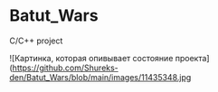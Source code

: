 # Batut_Wars
C/C++ project


![Картинка, которая опивывает состояние проекта](https://github.com/Shureks-den/Batut_Wars/blob/main/images/11435348.jpg
